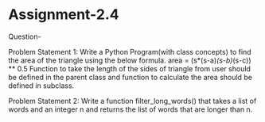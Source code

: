 # Assignment-2.4

Question-

Problem Statement 1:
Write a Python Program(with class concepts) to find the area of the triangle using the
below formula.
area = (s*(s-a)*(s-b)*(s-c)) ** 0.5
Function to take the length of the sides of triangle from user should be defined in the
parent class and function to calculate the area should be defined in subclass.

Problem Statement 2:
Write a function filter_long_words() that takes a list of words and an integer n and returns
the list of words that are longer than n.
